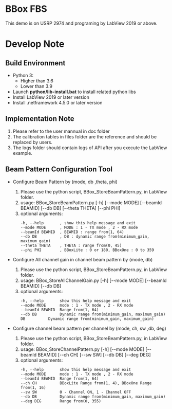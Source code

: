 # BBox FBS
This demo is on USRP 2974 and programing by LabView 2019 or above.
# Develop Note


## Build Environment
* Python 3:
    * Higher than 3.6
    * Lower than 3.9
* Launch **python/lib-install.bat** to install related python libs
* Install LabView 2019 or later version
* Install .netframework 4.5.0 or later version



## Implementation Note
1. Please refer to the user mannual in doc folder
2. The calibration tables in files folder are the reference and should be replaced by users.
3. The logs folder should contain logs of API after you execute the LabView example.

## Beam Pattern Configuration Tool

- Configure Beam Pattern by (mode, db ,theta, phi)
  1. Please use the python script, BBox_StoreBeamPattern.py, in LabView folder.
  2. usage: BBox_StoreBeamPattern.py [-h] [--mode MODE] [--beamId BEAMID] [--db DB] [--theta THETA] [--phi PHI]
  3. optional arguments:
        ```
        -h, --help       , show this help message and exit
        --mode MODE      , MODE : 1 - TX mode , 2 - RX mode
        --beamId BEAMID  , BEAMID : range from(1, 64)
        --db DB          , DB : dynamic range from(minimum_gain, maximum_gain)
        --theta THETA    , THETA : range from(0, 45)
        --phi PHI        , BBoxLite : 0 or 180, BBoxOne : 0 to 359
        ```

- Configure All channel gain in channel beam pattern by (mode, db)
  1. Please use the python script, BBox_StoreBeamPattern.py, in LabView folder.
  2. usage: BBox_StoreAllChannelGain.py [-h] [--mode MODE] [--beamId BEAMID] [--db DB]
  3. optional arguments:
        ```
        -h, --help       show this help message and exit
        --mode MODE      mode : 1 - TX mode , 2 - RX mode
        --beamId BEAMID  Range from(1, 64)
        --db DB          Dynamic range from(minimum_gain, maximum_gain) DB          Dynamic range from(minimum_gain, maximum_gain)
        ```


- Configure channel beam pattern per channel by (mode, ch, sw ,db, deg)
  1. Please use the python script, BBox_StoreBeamPattern.py, in LabView folder.
  2. usage: BBox_StoreChannelPattern.py [-h] [--mode MODE] [--beamId BEAMID] [--ch CH] [--sw SW] [--db DB] [--deg DEG]
  3. optional arguments:
        ```
        -h, --help       show this help message and exit
        --mode MODE      mode : 1 - TX mode , 2 - RX mode
        --beamId BEAMID  Range from(1, 64)
        --ch CH          BBoxLite Range from(1, 4), BBoxOne Range from(1, 16)
        --sw SW          0 - Channel ON, 1 - Channel OFF
        --db DB          Dynamic range from(minimum_gain, maximum_gain)
        --deg DEG        Range from(0, 355)
        ```